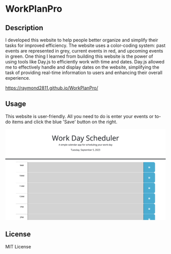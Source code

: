 # WorkPlanPro

## Description

I developed this website to help people better organize and simplify their tasks for improved efficiency.
The website uses a color-coding system: past events are represented in grey, current events in red, and upcoming events in green. One thing I learned from building this website is the power of using tools like Day.js to efficiently work with time and dates. Day.js allowed me to effectively handle and display dates on the website, simplifying the task of providing real-time information to users and enhancing their overall experience.

https://raymond2811.github.io/WorkPlanPro/

## Usage

This website is user-friendly. All you need to do is enter your events or to-do items and click the blue 'Save' button on the right.

![alt text](assets/images/work-day-scheduler.png)

## License

MIT License